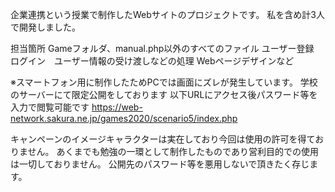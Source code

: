 企業連携という授業で制作したWebサイトのプロジェクトです。
私を含め計3人で開発しました。

担当箇所
Gameフォルダ、manual.php以外のすべてのファイル
ユーザー登録　ログイン　ユーザー情報の受け渡しなどの処理
Webページデザインなど

※スマートフォン用に制作したためPCでは画面にズレが発生しています。
学校のサーバーにて限定公開をしております
以下URLにアクセス後パスワード等を入力で閲覧可能です
https://web-network.sakura.ne.jp/games2020/scenario5/index.php

キャンペーンのイメージキャラクターは実在しており今回は使用の許可を得ておりません。
あくまでも勉強の一環として制作したものであり営利目的での使用は一切しておりません。
公開先のパスワード等を悪用しないで頂きたく存じます。

